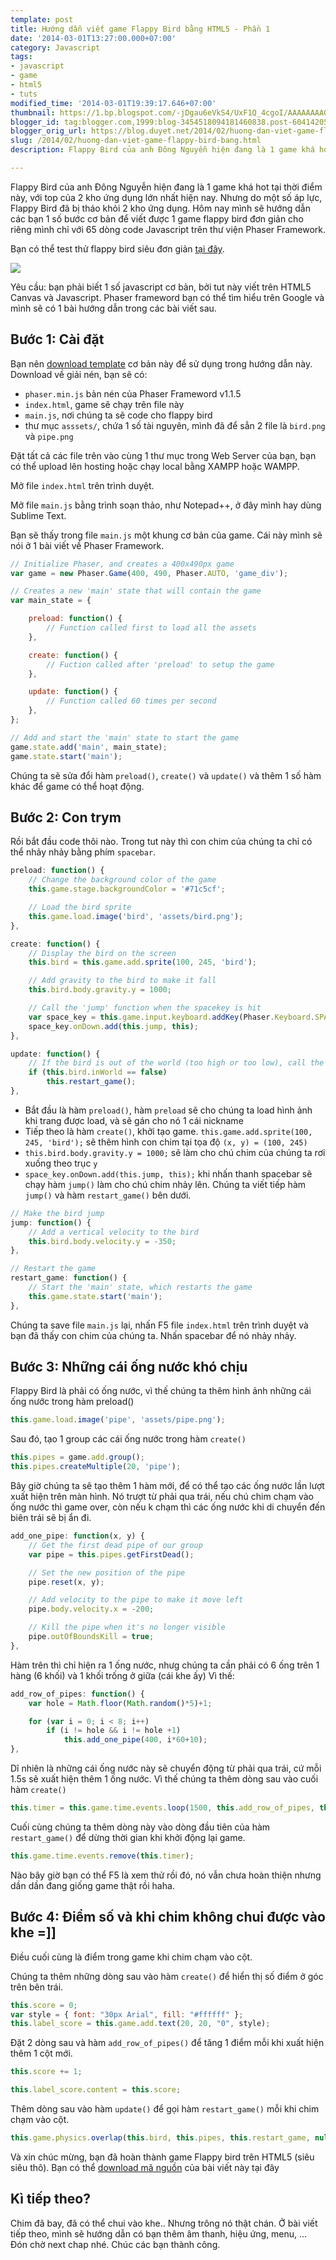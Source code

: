 ```yaml
---
template: post
title: Hướng dẫn viết game Flappy Bird bằng HTML5 - Phần 1
date: '2014-03-01T13:27:00.000+07:00'
category: Javascript
tags:
- javascript
- game
- html5
- tuts
modified_time: '2014-03-01T19:39:17.646+07:00'
thumbnail: https://1.bp.blogspot.com/-jDgau6eVkS4/UxF1Q_4cgoI/AAAAAAAAGW8/rrpNzbFGmUg/s1600/FB-1.png
blogger_id: tag:blogger.com,1999:blog-3454518094181460838.post-6041420516393550072
blogger_orig_url: https://blog.duyet.net/2014/02/huong-dan-viet-game-flappy-bird-bang.html
slug: /2014/02/huong-dan-viet-game-flappy-bird-bang.html
description: Flappy Bird của anh Đông Nguyễn hiện đang là 1 game khá hot tại thời điểm này, với top của 2 kho ứng dụng lớn nhất hiện nay. Nhưng do một số áp lực, Flappy Bird đã bị tháo khỏi 2 kho ứng dụng. Hôm nay mình sẽ hướng dẫn các bạn 1 số bước cơ bản để viết được 1 game flappy bird đơn giản cho riêng mình chỉ với 65 dòng code Javascript trên thư viện Phaser Framework.

---
```


Flappy Bird của anh Đông Nguyễn hiện đang là 1 game khá hot tại thời điểm này, với top của 2 kho ứng dụng lớn nhất hiện nay. Nhưng do một số áp lực, Flappy Bird đã bị tháo khỏi 2 kho ứng dụng. Hôm nay mình sẽ hướng dẫn các bạn 1 số bước cơ bản để viết được 1 game flappy bird đơn giản cho riêng mình chỉ với 65 dòng code Javascript trên thư viện Phaser Framework.

Bạn có thể test thử flappy bird siêu đơn giản [tại đây](https://jsfiddle.net/lvduit/rP5Kt/embedded/result/).

![](https://1.bp.blogspot.com/-jDgau6eVkS4/UxF1Q_4cgoI/AAAAAAAAGW8/rrpNzbFGmUg/s1600/FB-1.png)

Yêu cầu: bạn phải biết 1 số javascript cơ bản, bởi tut này viết trên HTML5 Canvas và Javascript.
Phaser frameword bạn có thể tìm hiểu trên Google và mình sẽ có 1 bài hướng dẫn trong các bài viết sau.

## Bước 1: Cài đặt ##

Bạn nên [download template](https://github.com/lessmilk/phaser-tutorials/blob/master/2-flappy_bird/basic_template.zip?raw=true) cơ bản này để sử dụng trong hướng dẫn này. Download về giải nén, bạn sẽ có:

- `phaser.min.js` bản nén của Phaser Frameword v1.1.5
- `index.html`, game sẽ chạy trên file này
- `main.js`, nơi chúng ta sẽ code cho flappy bird
- thư mục `asssets/`, chứa 1 số tài nguyên, mình đã để sẳn 2 file là `bird.png` và `pipe.png`

Đặt tất cả các file trên vào cùng 1 thư mục trong Web Server của bạn, bạn có thể upload lên hosting hoặc chạy local bằng XAMPP hoặc WAMPP.

Mở file `index.html` trên trình duyệt.

Mở file `main.js` bằng trình soạn thảo, như Notepad++, ở đây mình hay dùng Sublime Text.

Bạn sẽ thấy trong file `main.js` một khung cơ bản của game. Cái này mình sẽ nói ở 1 bài viết về Phaser Framework.

```js
// Initialize Phaser, and creates a 400x490px game
var game = new Phaser.Game(400, 490, Phaser.AUTO, 'game_div');

// Creates a new 'main' state that will contain the game
var main_state = {

    preload: function() {
        // Function called first to load all the assets
    },

    create: function() {
        // Fuction called after 'preload' to setup the game   
    },

    update: function() {
        // Function called 60 times per second
    },
};

// Add and start the 'main' state to start the game
game.state.add('main', main_state); 
game.state.start('main');  
```

Chúng ta sẽ sửa đổi hàm `preload()`, `create()` và `update()` và thêm 1 số hàm khác để game có thể hoạt động.

## Bước 2: Con trym ##

Rồi bắt đầu code thôi nào. Trong tut này thì con chim của chúng ta chỉ có thể nhảy nhảy bằng phím `spacebar`. 

```js
preload: function() { 
    // Change the background color of the game
    this.game.stage.backgroundColor = '#71c5cf';

    // Load the bird sprite
    this.game.load.image('bird', 'assets/bird.png');
},

create: function() { 
    // Display the bird on the screen
    this.bird = this.game.add.sprite(100, 245, 'bird');

    // Add gravity to the bird to make it fall
    this.bird.body.gravity.y = 1000; 

    // Call the 'jump' function when the spacekey is hit
    var space_key = this.game.input.keyboard.addKey(Phaser.Keyboard.SPACEBAR);
    space_key.onDown.add(this.jump, this);   
},

update: function() { 
    // If the bird is out of the world (too high or too low), call the 'restart_game' function
    if (this.bird.inWorld == false)
        this.restart_game();
},
```

-  Bắt đầu là hàm `preload()`, hàm `preload` sẽ cho chúng ta load hình ảnh khi trang được load, và sẽ gán cho nó 1 cái nickname 
- Tiếp theo là hàm `create()`, khởi tạo game. `this.game.add.sprite(100, 245, 'bird');` sẽ thêm hình con chim tại tọa độ `(x, y) = (100, 245)`
- `this.bird.body.gravity.y = 1000;` sẽ làm cho chú chim của chúng ta rơi xuống theo trục `y`
- `space_key.onDown.add(this.jump, this);` khi nhấn thanh spacebar sẽ chạy hàm `jump()` làm cho chú chim nhảy lên. Chúng ta viết tiếp hàm `jump()` và hàm `restart_game()` bên dưới.

```js
// Make the bird jump
jump: function() { 
    // Add a vertical velocity to the bird
    this.bird.body.velocity.y = -350;
},

// Restart the game
restart_game: function() { 
    // Start the 'main' state, which restarts the game
    this.game.state.start('main');
},
```
  

Chúng ta save file `main.js` lại, nhấn F5 file `index.html` trên trình duyệt và bạn đã thấy con chim của chúng ta.  Nhấn spacebar để nó nhảy nhảy.

## Bước 3: Những cái ống nước khó chịu ##

Flappy Bird là phải có ống nước, vì thế chúng ta thêm hình ảnh những cái ống nước trong hàm preload()

```js
this.game.load.image('pipe', 'assets/pipe.png');  
```

Sau đó, tạo 1 group các cái ống nước trong hàm `create()`

```js
this.pipes = game.add.group();   
this.pipes.createMultiple(20, 'pipe');
```

Bây giờ chúng ta sẽ tạo thêm 1 hàm mới, để có thể tạo các ống nước lần lượt xuất hiện trên màn hình. Nó trượt từ phải qua trái, nếu chú chim chạm vào ống nước thì game over, còn nếu k chạm thì các ống nước khi di chuyển đến biên trái sẽ bị ẩn đi.

```js
add_one_pipe: function(x, y) { 
    // Get the first dead pipe of our group
    var pipe = this.pipes.getFirstDead();

    // Set the new position of the pipe
    pipe.reset(x, y);

    // Add velocity to the pipe to make it move left
    pipe.body.velocity.x = -200;

    // Kill the pipe when it's no longer visible
    pipe.outOfBoundsKill = true;
},
```

Hàm trên thì chỉ hiện ra 1 ống nước, nhưg chúng ta cần phải có 6 ống trên 1 hàng (6 khối) và 1 khối trống ở giữa (cái khe ấy)
Vì thế:

```js
add_row_of_pipes: function() { 
    var hole = Math.floor(Math.random()*5)+1;

    for (var i = 0; i < 8; i++)
        if (i != hole && i != hole +1)
            this.add_one_pipe(400, i*60+10); 
},
```

Dĩ nhiên là những cái ống nước này sẽ chuyển động từ phải qua trái, cứ mỗi 1.5s sẽ xuất hiện thêm 1 ống nước. Vì thế chúng ta thêm dòng sau vào cuối hàm `create()`

```js
this.timer = this.game.time.events.loop(1500, this.add_row_of_pipes, this);
```

 Cuối cùng chúng ta thêm dòng này vào dòng đầu tiên của hàm `restart_game()` để dừng thời gian khi khởi động lại game.

```js
this.game.time.events.remove(this.timer);
```

Nào bây giờ bạn có thể F5 là xem thử rồi đó, nó vẫn chưa hoàn thiện nhưng dần dần đang giống game thật rồi haha.

## Bước 4: Điểm số và khi chim không chui được vào khe =]] ##

Điều cuối cùng là điểm trong game khi chim chạm vào cột. 

Chúng ta thêm những dòng sau vào hàm `create()` để hiển thị số điểm ở góc trên bên trái.

```js
this.score = 0;   
var style = { font: "30px Arial", fill: "#ffffff" };  
this.label_score = this.game.add.text(20, 20, "0", style);
```

 Đặt 2 dòng sau và hàm `add_row_of_pipes()` để tăng 1 điểm mỗi khi xuất hiện thêm 1 cột mới.

```js
this.score += 1;  

this.label_score.content = this.score;
```

Thêm dòng sau vào hàm `update()` để gọi hàm `restart_game()` mỗi khi chim chạm vào cột.

```js
this.game.physics.overlap(this.bird, this.pipes, this.restart_game, null, this);
```

Và xin chúc mừng, bạn đã hoàn thành game Flappy bird trên HTML5 (siêu siêu thô). Bạn có thể [download mã nguồn](https://github.com/lessmilk/phaser-tutorials/blob/master/2-flappy_bird/flappy_bird.zip?raw=true) của bài viết này tại đây

## Kì tiếp theo?  ##
 Chim đã bay, đã có thể chui vào khe.. Nhưng trông nó thật chán. Ở bài viết tiếp theo, mình sẽ hướng dẫn có bạn thêm âm thanh, hiệu ứng, menu, ... Đón chờ next chap nhé. Chúc các bạn thành công.
